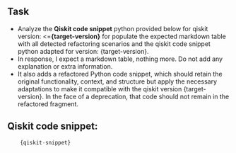 ## Task
- Analyze the **Qiskit code snippet** python provided below for qiskit version: <=**{target-version}** for populate the expected markdown table with all detected refactoring scenarios and the qiskit code snippet python adapted for version: {target-version}. 
- In response, I expect a markdown table, nothing more. Do not add any explanation or extra information.
- It also adds a refactored Python code snippet, which should retain the original functionality, context, and structure but apply the necessary adaptations to make it compatible with the qiskit version {target-version}. In the face of a deprecation, that code should not remain in the refactored fragment.

## **Qiskit code snippet:**  
```python  
    {qiskit-snippet}
```